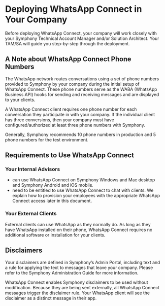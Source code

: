 # Deploying WhatsApp Connect in Your Company

Before deploying WhatsApp Connect, your company will work closely with your Symphony Technical Account Manager and/or Solution Architect. Your TAM/SA will guide you step-by-step through the deployment.

## **A Note about WhatsApp Connect Phone Numbers**

The WhatsApp network routes conversations using a set of phone numbers provided to Symphony by your company during the initial setup of WhatsApp Connect. These phone numbers serve as the WABA \(WhatsApp Business API\) hooks for sending and receiving messages and are displayed to your clients. 

A WhatsApp Connect client requires one phone number for each conversation they participate in with your company. If the individual client has three conversions, then your company must have configured/authorized at least three phone numbers with Symphony.

Generally, Symphony recommends 10 phone numbers in production and 5 phone numbers for the test environment.  


## **Requirements to Use WhatsApp Connect**

### Your Internal Advisors

* can use WhatsApp Connect on Symphony Windows and Mac desktop and Symphony Android and iOS mobile.
* need to be entitled to use WhatsApp Connect to chat with clients. We explain how to provision your employees with the appropriate WhatsApp Connect access later in this document. 

### Your External Clients

External clients can use WhatsApp as they normally do. As long as they have WhatsApp installed on their phone, WhatsApp Connect requires no additional software or installation for your clients. 

##  **Disclaimers**

Your disclaimers are defined in Symphony’s Admin Portal, including text and a rule for applying the text to messages that leave your company. Please refer to the Symphony Administration Guide for more information.

WhatsApp Connect enables Symphony disclaimers to be used without modification. Because they are being sent externally, all WhatsApp Connect messages trigger the disclaimer rule. Your WhatsApp client will see the disclaimer as a distinct message in their app.  


